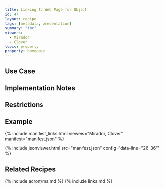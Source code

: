 ```yaml
---
title: Linking to Web Page for Object
id: 47
layout: recipe
tags: [metadata, presentation]
summary: "tbc"
viewers:
  - Mirador
  - Clover
topic: property
property: homepage
---
```


## Use Case

## Implementation Notes

## Restrictions

## Example

{% include manifest_links.html viewers="Mirador, Clover" manifest="manifest.json" %}

{% include jsonviewer.html src="manifest.json" config='data-line="26-36"' %}

## Related Recipes

{% include acronyms.md %}
{% include links.md %}
